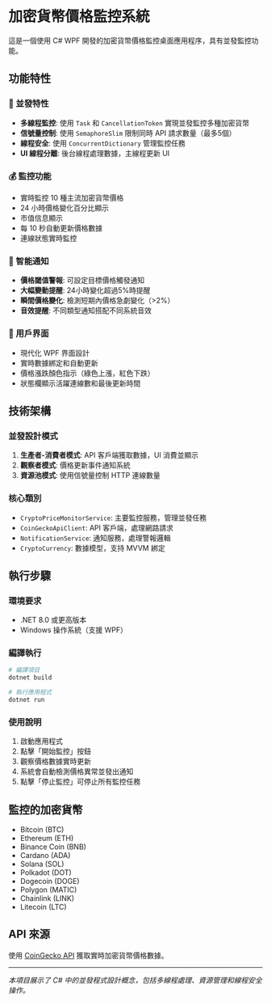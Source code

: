 # 加密貨幣價格監控系統

這是一個使用 C# WPF 開發的加密貨幣價格監控桌面應用程序，具有並發監控功能。

## 功能特性

### 🚀 並發特性
- **多線程監控**: 使用 `Task` 和 `CancellationToken` 實現並發監控多種加密貨幣
- **信號量控制**: 使用 `SemaphoreSlim` 限制同時 API 請求數量（最多5個）
- **線程安全**: 使用 `ConcurrentDictionary` 管理監控任務
- **UI 線程分離**: 後台線程處理數據，主線程更新 UI

### 💰 監控功能
- 實時監控 10 種主流加密貨幣價格
- 24 小時價格變化百分比顯示
- 市值信息顯示
- 每 10 秒自動更新價格數據
- 連線狀態實時監控

### 🔔 智能通知
- **價格閾值警報**: 可設定目標價格觸發通知
- **大幅變動提醒**: 24小時變化超過5%時提醒
- **瞬間價格變化**: 檢測短期內價格急劇變化（>2%）
- **音效提醒**: 不同類型通知搭配不同系統音效

### 🎨 用戶界面
- 現代化 WPF 界面設計
- 實時數據綁定和自動更新
- 價格漲跌顏色指示（綠色上漲，紅色下跌）
- 狀態欄顯示活躍連線數和最後更新時間

## 技術架構

### 並發設計模式
1. **生產者-消費者模式**: API 客戶端獲取數據，UI 消費並顯示
2. **觀察者模式**: 價格更新事件通知系統
3. **資源池模式**: 使用信號量控制 HTTP 連線數量

### 核心類別
- `CryptoPriceMonitorService`: 主要監控服務，管理並發任務
- `CoinGeckoApiClient`: API 客戶端，處理網路請求  
- `NotificationService`: 通知服務，處理警報邏輯
- `CryptoCurrency`: 數據模型，支持 MVVM 綁定

## 執行步驟

### 環境要求
- .NET 8.0 或更高版本
- Windows 操作系統（支援 WPF）

### 編譯執行
```bash
# 編譯項目
dotnet build

# 執行應用程式
dotnet run
```

### 使用說明
1. 啟動應用程式
2. 點擊「開始監控」按鈕
3. 觀察價格數據實時更新
4. 系統會自動檢測價格異常並發出通知
5. 點擊「停止監控」可停止所有監控任務

## 監控的加密貨幣
- Bitcoin (BTC)
- Ethereum (ETH)  
- Binance Coin (BNB)
- Cardano (ADA)
- Solana (SOL)
- Polkadot (DOT)
- Dogecoin (DOGE)
- Polygon (MATIC)
- Chainlink (LINK)
- Litecoin (LTC)

## API 來源
使用 [CoinGecko API](https://coingecko.com/api) 獲取實時加密貨幣價格數據。

---
*本項目展示了 C# 中的並發程式設計概念，包括多線程處理、資源管理和線程安全操作。*